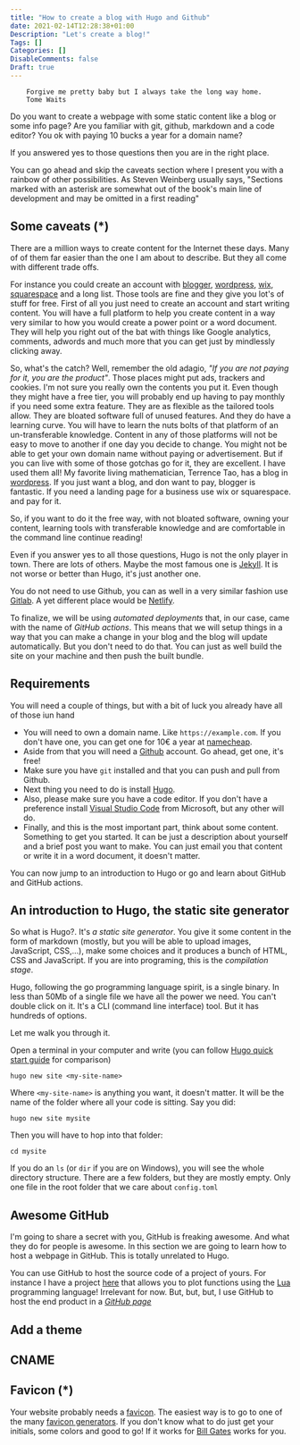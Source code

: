 ```yaml
---
title: "How to create a blog with Hugo and Github"
date: 2021-02-14T12:28:38+01:00
Description: "Let's create a blog!"
Tags: []
Categories: []
DisableComments: false
Draft: true
---
```


        Forgive me pretty baby but I always take the long way home.
        Tome Waits

Do you want to create a webpage with some static content like a blog or some info page?
Are you familiar with git, github, markdown and a code editor?
You ok with paying 10 bucks a year for a domain name?

If you answered yes to those questions then you are in the right place.

You can go ahead and skip the caveats section where I present you with a rainbow of other possibilities.
As Steven Weinberg usually says, "Sections marked with an asterisk are somewhat out of the book's main line of development and may be omitted in a first reading"

Some caveats (*)
----------------

There are a million ways to create content for the Internet these days. Many of of them far easier than the one I am about to describe.
But they all come with different trade offs.

For instance you could create an account with [blogger](https://www.blogger.com/), [wordpress](https://wordpress.com/), [wix](https://www.wix.com/), [squarespace](https://www.squarespace.com/) and a long list.
Those tools are fine and they give you lot's of stuff for free. First of all you just need to create an account and start writing content.
You will have a full platform to help you create content in a way very similar to how you would create a power point or a word document.
They will help you right out of the bat with things like Google analytics, comments, adwords and much more that you can get just by mindlessly clicking away.

So, what's the catch? Well, remember the old adagio, _"If you are not paying for it, you are the product"_.
Those places might put ads, trackers and cookies. I'm not sure you really own the contents you put it.
Even though they might have a free tier, you will probably end up having to pay monthly if you need some extra feature.
They are as flexible as the tailored tools allow. They are bloated software full of unused features.
And they do have a learning curve. You will have to learn the nuts bolts of that platform of an un-transferable knowledge.
Content in any of those platforms will not be easy to move to another if one day you decide to change.
You might not be able to get your own domain name without paying or advertisement.
But if you can live with some of those gotchas go for it, they are excellent.
I have used them all! My favorite living mathematician, Terrence Tao, has a blog in [wordpress](https://terrytao.wordpress.com/). If you just want a blog, and don want to pay, blogger is fantastic. If you need a landing page for a business use wix or squarespace. and pay for it.

So, if you want to do it the free way, with not bloated software, owning your content, learning tools with transferable knowledge and are comfortable in the command line continue reading!

Even if you answer yes to all those questions, Hugo is not the only player in town. There are lots of others. Maybe the most famous one is [Jekyll](https://jekyllrb.com/).
It is not worse or better than Hugo, it's just another one.

You do not need to use Github, you can as well in a very similar fashion use [Gitlab](https://about.gitlab.com/). A yet different place would be [Netlify](https://www.netlify.com/).

To finalize, we will be using _automated deployments_ that, in our case, came with the name of _GitHub actions_. This means that we will setup things in a way that you can make a change in your blog and the blog will update automatically. But you don't need to do that. You can just as well build the site on your machine and then push the built bundle.

Requirements
------------

You will need a couple of things, but with a bit of luck you already have all of those iun hand

* You will need to own a domain name. Like `https://example.com`. If you don't have one, you can get one for 10€ a year at [namecheap](https://www.namecheap.com).
* Aside from that you will need a [Github](https://www.github.com) account. Go ahead, get one, it's free!
* Make sure you have `git` installed and that you can push and pull from Github.
* Next thing you need to do is install [Hugo](https://gohugo.io/).
* Also, please make sure you have a code editor. If you don't have a preference install [Visual Studio Code](https://code.visualstudio.com/) from Microsoft, but any other will do.
* Finally, and this is the most important part, think about some content. Something to get you started. It can be just a description about yourself and a brief post you want to make. You can just email you that content or write it in a word document, it doesn't matter.

You can now jump to an introduction to Hugo or go and learn about GitHub and GitHub actions.

An introduction to Hugo, the static site generator
--------------------------------------------------

So what is Hugo?. It's _a static site generator_. You give it some content in the form of markdown (mostly, but you will be able to upload images, JavaScript, CSS,...), make some choices and it produces a bunch of HTML, CSS and JavaScript. If you are into programing, this is the _compilation stage_.

Hugo, following the go programming language spirit, is a single binary. In less than 50Mb of a single file we have all the power we need. You can't double click on it. It's a CLI (command line interface) tool. But it has hundreds of options.

Let me walk you through it.

Open a terminal in your computer and write (you can follow [Hugo quick start guide](https://gohugo.io/getting-started/quick-start/) for comparison)

`hugo new site <my-site-name>`

Where `<my-site-name>` is anything you want, it doesn't matter. It will be the name of the folder where all your code is sitting. Say you did:

`hugo new site mysite`

Then you will have to hop into that folder:

`cd mysite`

If you do an `ls` (or `dir` if you are on Windows), you will see the whole directory structure. There are a few folders, but they are mostly empty.
Only one file in the root folder that we care about `config.toml`


Awesome GitHub
--------------

I'm going to share a secret with you, GitHub is freaking awesome. And what they do for people is awesome.
In this section we are going to learn how to host a webpage in GitHub. This is totally unrelated to Hugo.

You can use GitHub to host the source code of a project of yours. For instance I have a project [here](https://github.com/nhatcher/ariana-lua) that allows you to plot functions using the [Lua](http://www.lua.org/) programming language! Irrelevant for now. But, but, but, I use GitHub to host the end product in a [_GitHub page_]()


Add a theme
-----------


CNAME
-----


Favicon (*)
-----------

Your website probably needs a [favicon](https://en.wikipedia.org/wiki/Favicon). The easiest way is to go to one of the many [favicon generators](https://favicon.io/favicon-generator/).
If you don't know what to do just get your initials, some colors and good to go! If it works for [Bill Gates](https://www.gatesnotes.com/) works for you.





